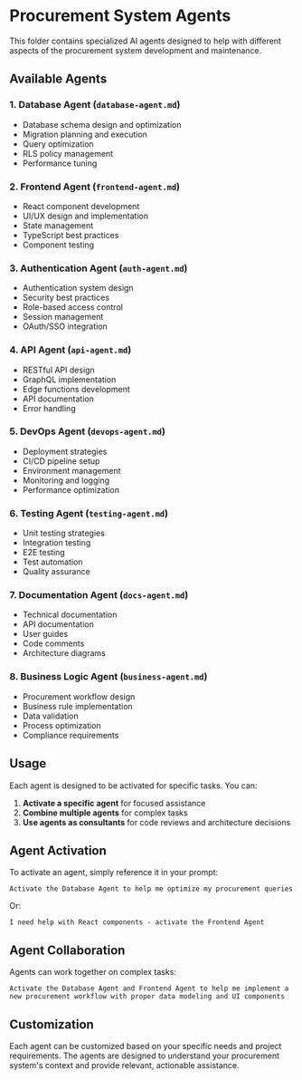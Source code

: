 # Procurement System Agents

This folder contains specialized AI agents designed to help with different aspects of the procurement system development and maintenance.

## Available Agents

### 1. Database Agent (`database-agent.md`)
- Database schema design and optimization
- Migration planning and execution
- Query optimization
- RLS policy management
- Performance tuning

### 2. Frontend Agent (`frontend-agent.md`)
- React component development
- UI/UX design and implementation
- State management
- TypeScript best practices
- Component testing

### 3. Authentication Agent (`auth-agent.md`)
- Authentication system design
- Security best practices
- Role-based access control
- Session management
- OAuth/SSO integration

### 4. API Agent (`api-agent.md`)
- RESTful API design
- GraphQL implementation
- Edge functions development
- API documentation
- Error handling

### 5. DevOps Agent (`devops-agent.md`)
- Deployment strategies
- CI/CD pipeline setup
- Environment management
- Monitoring and logging
- Performance optimization

### 6. Testing Agent (`testing-agent.md`)
- Unit testing strategies
- Integration testing
- E2E testing
- Test automation
- Quality assurance

### 7. Documentation Agent (`docs-agent.md`)
- Technical documentation
- API documentation
- User guides
- Code comments
- Architecture diagrams

### 8. Business Logic Agent (`business-agent.md`)
- Procurement workflow design
- Business rule implementation
- Data validation
- Process optimization
- Compliance requirements

## Usage

Each agent is designed to be activated for specific tasks. You can:

1. **Activate a specific agent** for focused assistance
2. **Combine multiple agents** for complex tasks
3. **Use agents as consultants** for code reviews and architecture decisions

## Agent Activation

To activate an agent, simply reference it in your prompt:

```
Activate the Database Agent to help me optimize my procurement queries
```

Or:

```
I need help with React components - activate the Frontend Agent
```

## Agent Collaboration

Agents can work together on complex tasks:

```
Activate the Database Agent and Frontend Agent to help me implement a new procurement workflow with proper data modeling and UI components
```

## Customization

Each agent can be customized based on your specific needs and project requirements. The agents are designed to understand your procurement system's context and provide relevant, actionable assistance.
